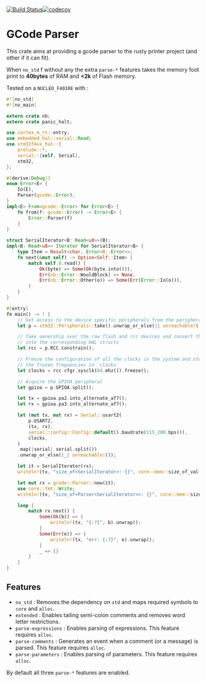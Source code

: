 [![Build Status](https://travis-ci.org/ithinuel/gcode-rs.svg?branch=no_std)](https://travis-ci.org/ithinuel/gcode-rs)[![codecov](https://codecov.io/gh/ithinuel/gcode-rs/branch/no_std/graph/badge.svg)](https://codecov.io/gh/ithinuel/gcode-rs)

# GCode Parser

This crate aims at providing a gcode parser to the rusty printer project (and other if it can fit).

When `no_std` f without any the extra `parse-*` features takes the memory foot print to **40bytes**
of RAM and **&lt;2k** of Flash memory.

Tested on a `NUCLEO_F401RE` with :
```rust
#![no_std]
#![no_main]

extern crate nb;
extern crate panic_halt;

use cortex_m_rt::entry;
use embedded_hal::serial::Read;
use stm32f4xx_hal::{
    prelude::*,
    serial::{self, Serial},
    stm32,
};

#[derive(Debug)]
enum Error<E> {
    Io(E),
    Parser(gcode::Error),
}
impl<E> From<gcode::Error> for Error<E> {
    fn from(f: gcode::Error) -> Error<E> {
        Error::Parser(f)
    }
}

struct SerialIterator<B: Read<u8>>(B);
impl<B: Read<u8>> Iterator for SerialIterator<B> {
    type Item = Result<char, Error<B::Error>>;
    fn next(&mut self) -> Option<Self::Item> {
        match self.0.read() {
            Ok(byte) => Some(Ok(byte.into())),
            Err(nb::Error::WouldBlock) => None,
            Err(nb::Error::Other(o)) => Some(Err(Error::Io(o))),
        }
    }
}

#[entry]
fn main() -> ! {
    // Get access to the device specific peripherals from the peripheral access crate
    let p = stm32::Peripherals::take().unwrap_or_else(|| unreachable!());

    // Take ownership over the raw flash and rcc devices and convert them
    // into the corresponding HAL structs
    let rcc = p.RCC.constrain();

    // Freeze the configuration of all the clocks in the system and store
    // the frozen frequencies in `clocks`
    let clocks = rcc.cfgr.sysclk(84.mhz()).freeze();

    // Acquire the GPIOA peripheral
    let gpioa = p.GPIOA.split();

    let tx = gpioa.pa2.into_alternate_af7();
    let rx = gpioa.pa3.into_alternate_af7();

    let (mut tx, mut rx) = Serial::usart2(
        p.USART2,
        (tx, rx),
        serial::config::Config::default().baudrate(115_200.bps()),
        clocks,
    )
    .map(|serial| serial.split())
    .unwrap_or_else(|_| unreachable!());

    let it = SerialIterator(rx);
    writeln!(tx, "size_of<SerialIterator>: {}", core::mem::size_of_val(&it)).unwrap();

    let mut rx = gcode::Parser::new(it);
    use core::fmt::Write;
    writeln!(tx, "size_of<Parser<SerialIterator>>: {}", core::mem::size_of_val(&rx)).unwrap();

    loop {
        match rx.next() {
            Some(Ok(b)) => {
                writeln!(tx, "{:?}", b).unwrap();
            }
            Some(Err(e)) => {
                writeln!(tx, "err: {:?}", e).unwrap();
            }
            _ => {}
        }
    }
}
```

## Features

- `no_std` : Removes the dependency on `std` and maps required symbols to `core` and `alloc`.
- `extended` : Enables tailing semi-colon comments and removes word letter restrictions.
- `parse-expressions` : Enables parsing of expressions. This feature requires `alloc`.
- `parse-comments` : Generates an event when a comment (or a message) is parsed. This feature requires `alloc`.
- `parse-parameters` : Enables parsing of parameters. This feature requires `alloc`.

By default all three `parse-*` features are enabled.
